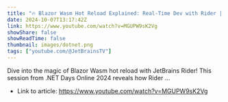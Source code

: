 ```yaml
---
title: "🔥 Blazor Wasm Hot Reload Explained: Real-Time Dev with Rider | Andrii Rublov | .NET Days 2024"
date: 2024-10-07T13:17:42Z
link: https://www.youtube.com/watch?v=MGUPW9sK2Vg
showShare: false
showReadTime: false
thumbnail: images/dotnet.png
tags: ["youtube.com/@JetBrainsTV"]
---
```

Dive into the magic of Blazor Wasm hot reload with JetBrains Rider! This session from .NET Days Online 2024 reveals how Rider ...

- Link to article: https://www.youtube.com/watch?v=MGUPW9sK2Vg